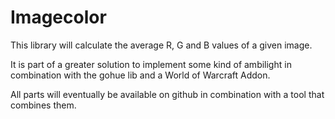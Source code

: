 Imagecolor
==========

This library will calculate the average R, G and B values of a given image.

It is part of a greater solution to implement some kind of ambilight in combination with the gohue lib and a World of Warcraft Addon.

All parts will eventually be available on github in combination with a tool that combines them.